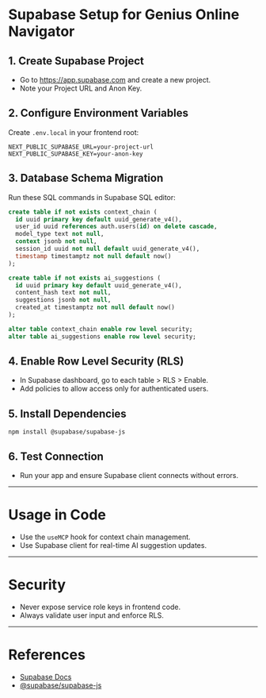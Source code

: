 # Supabase Setup for Genius Online Navigator

## 1. Create Supabase Project
- Go to https://app.supabase.com and create a new project.
- Note your Project URL and Anon Key.

## 2. Configure Environment Variables
Create `.env.local` in your frontend root:
```
NEXT_PUBLIC_SUPABASE_URL=your-project-url
NEXT_PUBLIC_SUPABASE_KEY=your-anon-key
```

## 3. Database Schema Migration
Run these SQL commands in Supabase SQL editor:
```sql
create table if not exists context_chain (
  id uuid primary key default uuid_generate_v4(),
  user_id uuid references auth.users(id) on delete cascade,
  model_type text not null,
  context jsonb not null,
  session_id uuid not null default uuid_generate_v4(),
  timestamp timestamptz not null default now()
);

create table if not exists ai_suggestions (
  id uuid primary key default uuid_generate_v4(),
  content_hash text not null,
  suggestions jsonb not null,
  created_at timestamptz not null default now()
);

alter table context_chain enable row level security;
alter table ai_suggestions enable row level security;
```

## 4. Enable Row Level Security (RLS)
- In Supabase dashboard, go to each table > RLS > Enable.
- Add policies to allow access only for authenticated users.

## 5. Install Dependencies
```
npm install @supabase/supabase-js
```

## 6. Test Connection
- Run your app and ensure Supabase client connects without errors.

---

# Usage in Code
- Use the `useMCP` hook for context chain management.
- Use Supabase client for real-time AI suggestion updates.

---

# Security
- Never expose service role keys in frontend code.
- Always validate user input and enforce RLS.

---

# References
- [Supabase Docs](https://supabase.com/docs)
- [@supabase/supabase-js](https://github.com/supabase/supabase-js)
